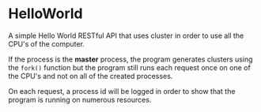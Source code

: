 # HelloWorld
A simple Hello World RESTful API that uses cluster in order to use all the CPU's of the computer.

If the process is the **master** process, the program generates clusters using the ```fork()``` function but the program still runs each request once on one of the CPU's and not on all of the created processes.

On each request, a process id will be logged in order to show that the program is running on numerous resources.
